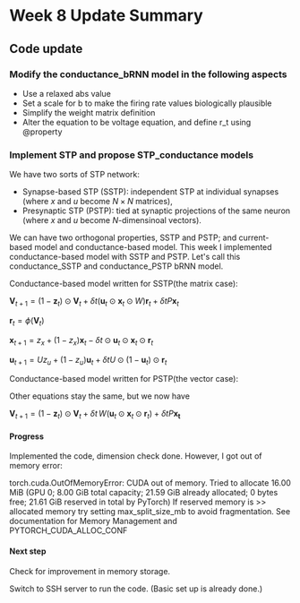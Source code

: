 

# Week 8 Update Summary
## Code update
### Modify the conductance_bRNN model in the following aspects
- Use a relaxed abs value
- Set a scale for b to make the firing rate values biologically plausible
- Simplify the weight matrix definition
- Alter the equation to be voltage equation, and define r_t using @property
  
### Implement STP and propose STP_conductance models
We have two sorts of STP network: 
- Synapse-based STP (SSTP): independent STP at individual synapses (where $x$ and $u$ become $N\times N$ matrices),
- Presynaptic STP (PSTP): tied at synaptic projections of the same neuron (where $x$ and $u$ become $N$-dimensinoal vectors).

We can have two orthogonal properties, SSTP and PSTP; and current-based model and conductance-based model. This week I implemented conductance-based model with SSTP and PSTP. Let's call this conductance_SSTP and conductance_PSTP bRNN model.


Conductance-based model written for SSTP(the matrix case):

$\boldsymbol{V}_{t+1} = (1-\boldsymbol{z}_t)\odot \boldsymbol{V}_t + \delta t(\boldsymbol{u}_t\odot \boldsymbol{x}_t \odot W)\boldsymbol{r}_t +\delta tP\boldsymbol{x}_t$

$\boldsymbol{r}_t = \phi(\boldsymbol{V}_t)$

$\boldsymbol{x}_{t+1} = z_x + (1-z_x)\boldsymbol{x}_t - \delta t \odot \boldsymbol{u}_t\odot \boldsymbol{x}_t\odot \boldsymbol{r}_t$

$\boldsymbol{u}_{t+1}= U z_u + (1-z_u)\boldsymbol{u}_t + \delta tU\odot (1-\boldsymbol{u}_t) \odot \boldsymbol{r}_t$


Conductance-based model written for PSTP(the vector case):

Other equations stay the same, but we now have 

$\boldsymbol{V}_{t+1} = (1-\boldsymbol{z}_t)\odot \boldsymbol{V}_t  + \delta t \, W (\boldsymbol{u}_t\odot \boldsymbol{x}_t \odot \boldsymbol{r}_t) + \delta t P\boldsymbol{x_t}$

#### Progress
Implemented the code, dimension check done. However, I got out of memory error:

torch.cuda.OutOfMemoryError: CUDA out of memory. Tried to allocate 16.00 MiB (GPU 0; 8.00 GiB total capacity; 21.59 GiB already allocated; 0 bytes free; 21.61 GiB reserved in total by PyTorch) If reserved memory is >> allocated memory try setting max_split_size_mb to avoid fragmentation.  See documentation for Memory Management and PYTORCH_CUDA_ALLOC_CONF

#### Next step
Check for improvement in memory storage.

Switch to SSH server to run the code. (Basic set up is already done.)


